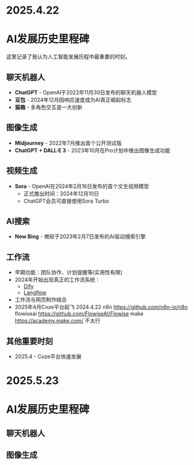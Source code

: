 # 2025.4.22
# AI发展历史里程碑

这里记录了我认为人工智能发展历程中最重要的时刻。

## 聊天机器人
- **ChatGPT** - OpenAI于2022年11月30日发布的聊天机器人模型
- **豆包** - 2024年12月因响应速度成为AI真正崛起标志
- **猫箱** - 多角色交互是一大创新

## 图像生成
- **Midjourney** - 2022年7月推出首个公开测试版
- **ChatGPT + DALL·E 3** - 2023年10月在Pro计划中推出图像生成功能

## 视频生成
- **Sora** - OpenAI在2024年2月16日发布的首个文生视频模型
  - 正式推出时间：2024年12月10日
  - ChatGPT会员可直接使用Sora Turbo

## AI搜索
- **New Bing** - 微软于2023年2月7日发布的AI驱动搜索引擎

## 工作流
- 早期功能：团队协作、计划提醒等(实用性有限)
- 2024年开始出现真正的工作流系统：
  - [Dify](https://github.com/langgenius/dify)
  - [Langflow](https://github.com/langflow-ai/langflow)
- 工作流与网页制作结合
- 2025年4月Coze平台起飞
2024.4.22
n8n https://github.com/n8n-io/n8n
flowiseai https://github.com/FlowiseAI/Flowise
make https://academy.make.com/ 不太行

## 其他重要时刻
- 2025.4 - Coze平台快速发展


# 2025.5.23
# AI发展历史里程碑

## 聊天机器人


## 图像生成
